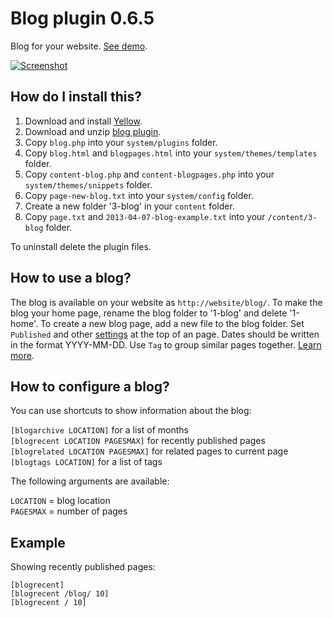 Blog plugin 0.6.5
=================
Blog for your website. [See demo](http://developers.datenstrom.se/plugins/blog-plugin/).

[![Screenshot](blog-plugin.jpg?raw=true)](http://developers.datenstrom.se/plugins/blog-plugin/)

How do I install this?
----------------------
1. Download and install [Yellow](https://github.com/datenstrom/yellow/).
2. Download and unzip [blog plugin](https://github.com/datenstrom/yellow-plugins/raw/master/zip/blog.zip).
3. Copy `blog.php` into your `system/plugins` folder.
4. Copy `blog.html` and `blogpages.html` into your `system/themes/templates` folder.
5. Copy `content-blog.php` and `content-blogpages.php` into your `system/themes/snippets` folder.
6. Copy `page-new-blog.txt` into your `system/config` folder.
7. Create a new folder '3-blog' in your `content` folder.
8. Copy `page.txt` and `2013-04-07-blog-example.txt` into your `/content/3-blog` folder.

To uninstall delete the plugin files.

How to use a blog?
------------------
The blog is available on your website as `http://website/blog/`. To make the blog your home page, rename the blog folder to '1-blog' and delete '1-home'. To create a new blog page, add a new file to the blog folder. Set `Published` and other [settings](http://developers.datenstrom.se/help/markdown-cheat-sheet#settings) at the top of an page. Dates should be written in the format YYYY-MM-DD. Use `Tag` to group similar pages together. [Learn more](http://developers.datenstrom.se/help/how-to-make-a-blog).

How to configure a blog?
------------------------
You can use shortcuts to show information about the blog:

`[blogarchive LOCATION]` for a list of months  
`[blogrecent LOCATION PAGESMAX]` for recently published pages  
`[blogrelated LOCATION PAGESMAX]` for related pages to current page  
`[blogtags LOCATION]` for a list of tags  

The following arguments are available:

`LOCATION` = blog location  
`PAGESMAX` = number of pages  

Example
-------
Showing recently published pages:

    [blogrecent]
    [blogrecent /blog/ 10]
    [blogrecent / 10]